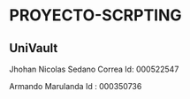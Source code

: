 # PROYECTO-SCRPTING
## UniVault 



Jhohan Nicolas Sedano Correa Id: 000522547



Armando Marulanda Id : 000350736

